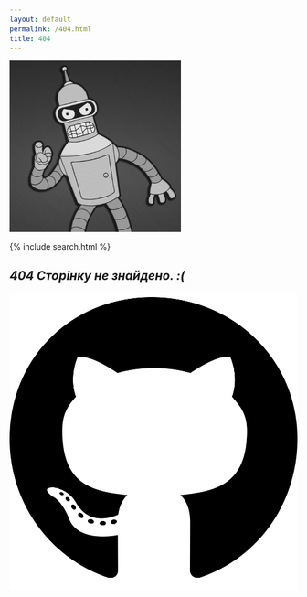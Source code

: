 ```yaml
---
layout: default
permalink: /404.html
title: 404
---
```


![nyurch logo](/assets/img/bender.png?style=404)  

  {% include search.html %}
  
## **_404 Сторінку не знайдено.  :(_**

![github logo](/assets/media/github.svg?style=head)  

